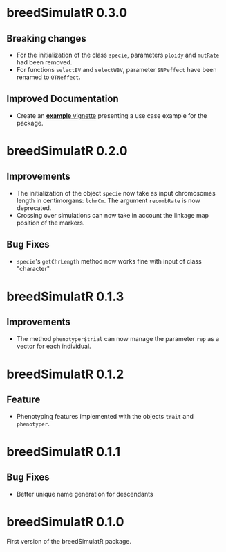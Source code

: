 # breedSimulatR 0.3.0

## Breaking changes

- For the initialization of the class `specie`, parameters `ploidy` and `mutRate` had been removed.
- For functions `selectBV` and `selectWBV`, parameter `SNPeffect` have been renamed to `QTNeffect`.

## Improved Documentation

- Create an [**example** vignette](https://ut-biomet.github.io/breedSimulatR/articles/example.html) presenting a use case example for the package.

# breedSimulatR 0.2.0

## Improvements

- The initialization of the object `specie` now take as input chromosomes length in centimorgans: `lchrCm`. The argument `recombRate` is now deprecated.
- Crossing over simulations can now take in account the linkage map position of the markers. 

## Bug Fixes

- `specie`'s `getChrLength` method now works fine with input of class "character"


# breedSimulatR 0.1.3

## Improvements

- The method `phenotyper$trial` can now manage the parameter `rep` as a vector for each individual.

# breedSimulatR 0.1.2

## Feature

- Phenotyping features implemented with the objects `trait` and `phenotyper`.

# breedSimulatR 0.1.1

## Bug Fixes

- Better unique name generation for descendants

# breedSimulatR 0.1.0

First version of the breedSimulatR package.
